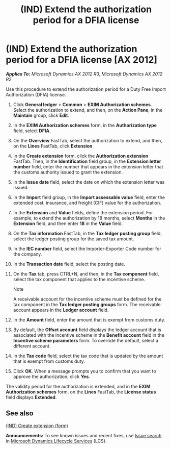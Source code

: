 ﻿---
title: (IND) Extend the authorization period for a DFIA license
TOCTitle: (IND) Extend the authorization period for a DFIA license
ms:assetid: 6e368379-a1e3-4714-a388-bba4000da113
ms:mtpsurl: https://technet.microsoft.com/en-us/library/JJ677902(v=AX.60)
ms:contentKeyID: 49385881
ms.date: 04/18/2014
mtps_version: v=AX.60
f1_keywords:
- (IND)
- India
- DFIA
- authorization period
---

# (IND) Extend the authorization period for a DFIA license [AX 2012]


_**Applies To:** Microsoft Dynamics AX 2012 R3, Microsoft Dynamics AX 2012 R2_

Use this procedure to extend the authorization period for a Duty Free Import Authorization (DFIA) license.

1.  Click **General ledger** \> **Common** \> **EXIM Authorization schemes**. Select the authorization to extend, and then, on the **Action Pane**, in the **Maintain** group, click **Edit**.

2.  In the **EXIM Authorization schemes** form, in the **Authorization type** field, select **DFIA**.

3.  On the **Overview** FastTab, select the authorization to extend, and then, on the **Lines** FastTab, click **Extension**.

4.  In the **Create extension** form, click the **Authorization extension** FastTab. Then, in the **Identification** field group, in the **Extension letter number** field, enter the number that appears in the extension letter that the customs authority issued to grant the extension.

5.  In the **Issue date** field, select the date on which the extension letter was issued.

6.  In the **Import** field group, in the **Import assessable value** field, enter the extended cost, insurance, and freight (CIF) value for the authorization.

7.  In the **Extension** and **Value** fields, define the extension period. For example, to extend the authorization by 18 months, select **Months** in the **Extension** field, and then enter **18** in the **Value** field.

8.  On the **Tax information** FastTab, in the **Tax ledger posting group** field, select the ledger posting group for the saved tax amount.

9.  In the **IEC number** field, select the Importer-Exporter Code number for the company.

10. In the **Transaction date** field, select the posting date.

11. On the **Tax** tab, press CTRL+N, and then, in the **Tax component** field, select the tax component that applies to the incentive scheme.
    

    > [!NOTE]
    > <P>A receivable account for the incentive scheme must be defined for the tax component in the <STRONG>Tax ledger posting groups</STRONG> form. The receivable account appears in the <STRONG>Ledger account</STRONG> field.</P>



12. In the **Amount** field, enter the amount that is exempt from customs duty.

13. By default, the **Offset account** field displays the ledger account that is associated with the incentive scheme in the **Benefit account** field in the **Incentive scheme parameters** form. To override the default, select a different account.

14. In the **Tax code** field, select the tax code that is updated by the amount that is exempt from customs duty.

15. Click **OK**. When a message prompts you to confirm that you want to approve the authorization, click **Yes**.

The validity period for the authorization is extended, and in the **EXIM Authorization schemes** form, on the **Lines** FastTab, the **License status** field displays **Extended**.

## See also

[(IND) Create extension (form)](https://technet.microsoft.com/en-us/library/jj664454\(v=ax.60\))

  
**Announcements:** To see known issues and recent fixes, use [Issue search](http://go.microsoft.com/fwlink/?linkid=389258) in [Microsoft Dynamics Lifecycle Services](http://go.microsoft.com/fwlink/?linkid=306505) (LCS).

